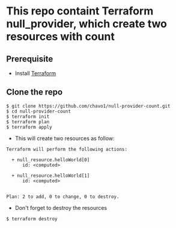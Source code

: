 # This repo containt Terraform null_provider, which create two resources with count

## Prerequisite

  - Install [Terraform](https://www.terraform.io/guides/index.html)

## Clone the repo
```
$ git clone https://github.com/chavo1/null-provider-count.git
$ cd null-provider-count
$ terraform init
$ terraform plan
$ terraform apply
```
- This will create two resources as follow:
```
Terraform will perform the following actions:

  + null_resource.helloWorld[0]
      id: <computed>

  + null_resource.helloWorld[1]
      id: <computed>


Plan: 2 to add, 0 to change, 0 to destroy.
```
- Don't forget to destroy the resources
```
$ terraform destroy
```
